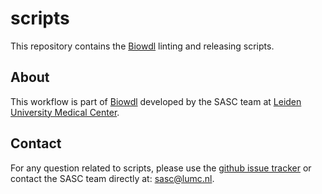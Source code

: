# scripts
This repository contains the [Biowdl](https://github.com/biowdl) linting
and releasing scripts.

## About
This workflow is part of [Biowdl](https://github.com/biowdl) developed by the
SASC team at [Leiden University Medical Center](https://www.lumc.nl/).

## Contact
<p>
  <!-- Obscure e-mail address for spammers -->
For any question related to scripts, please use the
<a href="https://github.com/biowdl/scripts">github issue tracker</a>
or contact the SASC team directly at: 
<a href="&#109;&#97;&#105;&#108;&#116;&#111;&#58;&#115;&#97;&#115;&#99;&#64;&#108;&#117;&#109;&#99;&#46;&#110;&#108;">
&#115;&#97;&#115;&#99;&#64;&#108;&#117;&#109;&#99;&#46;&#110;&#108;</a>.
</p>
